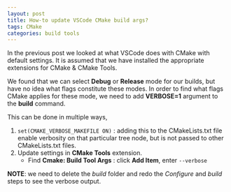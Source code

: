 ```yaml
---
layout: post
title: How-to update VSCode CMake build args?
tags: CMake
categories: build tools
---
```


In the previous post we looked at what VSCode does with CMake with default settings.
It is assumed that we have installed the appropriate extensions for CMake & CMake Tools.

We found that we can select **Debug** or **Release** mode for our builds, but have no idea what flags constitute these modes.
In order to find what flags CMake applies for these mode, we need to add **VERBOSE=1** argument to the **build** command.

This can be done in multiple ways,
1. `set(CMAKE_VERBOSE_MAKEFILE ON)` : adding this to the CMakeLists.txt file enable verbosity on that particular tree node, but is not passed to other CMakeLists.txt files.
2. Update settings in **CMake Tools** extension.
   - Find **Cmake: Build Tool Args** : click **Add Item**, enter `--verbose`

**NOTE**: we need to delete the *build* folder and redo the *Configure* and *build* steps to see the verbose output.
